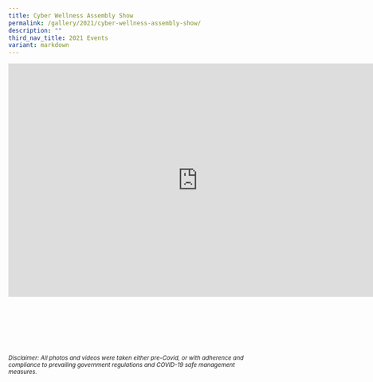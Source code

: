 ```yaml
---
title: Cyber Wellness Assembly Show
permalink: /gallery/2021/cyber-wellness-assembly-show/
description: ""
third_nav_title: 2021 Events
variant: markdown
---
```

<iframe allowfullscreen="true" height="469" width="760" frameborder="0" src="https://docs.google.com/presentation/d/e/2PACX-1vStGrQwa8KRqYh9Cb8n7127wTaNdRtcAJQ4ABLnxAy6nsZr2j4eCws4f3r6r2vIp--ZGNWbkcihnpby/embed?start=true&amp;loop=true&amp;delayms=3000"></iframe>

<br><br><br><br><br><br>
<sup>_Disclaimer: All photos and videos were taken either pre-Covid, or with adherence and compliance to prevailing government regulations and COVID-19 safe management measures._</sup>